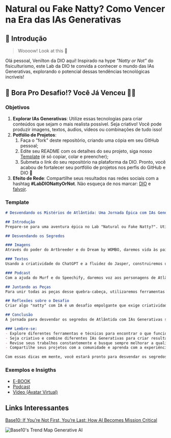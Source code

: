 # Natural ou Fake Natty? Como Vencer na Era das IAs Generativas

## 🚀 Introdução

> Woooow! Look at this 👀

Olá pessoal, Venilton da DIO aqui! Inspirado na hype _"Natty or Not"_ do fisiculturismo, este Lab da DIO te convida a conhecer o mundo das IAs Generativas, explorando o potencial dessas tendências tecnológicas incríveis!

## 🎯 Bora Pro Desafio!? Você Já Venceu 💪🤓

### Objetivos

1. **Explorar IAs Generativas**: Utilize essas tecnologias para criar conteúdos que sejam o mais realista possível. Seja criativo! Você pode produzir imagens, textos, áudios, vídeos ou combinações de tudo isso!
1. **Potfólio de Projetos**:
    1. Faça o "fork" deste repositório, criando uma cópia em seu GitHub pessoal;
    2. Edite seu README com os detalhes do seu projeto, siga nosso [Template](#template) (é só copiar, colar e preencher);
    3. Submeta o link do seu repositório na plataforma da DIO. Pronto, você acabou de fortalecer seu portfólio de projetos nos perfis do GitHub e DIO 🚀
1. **Efeito de Rede**: Compartilhe seus resultados nas redes sociais com a hashtag **#LabDIONattyOrNot**. Não esqueça de nos marcar: [DIO](https://www.linkedin.com/school/dio-makethechange) e [falvojr](https://www.linkedin.com/in/falvojr).

### Template

```markdown
# Desvendando os Mistérios de Atlântida: Uma Jornada Épica com IAs Generativas

## Introdução
Prepare-se para uma aventura épica no Lab "Natural ou Fake Natty?". Utilizando o poder das IAs Generativas, embarcaremos em uma missão para desvendar os segredos da lendária cidade perdida de Atlântida. Criaremos imagens impressionantes, textos envolventes e até mesmo um podcast imersivo para transportar o público para este mundo subaquático fascinante.

## Desvendando os Segredos

### Imagens
Através do poder do Artbreeder e do Dream by WOMBO, daremos vida às paisagens submarinas de Atlântida, com criaturas fantásticas e arquitetura majestosa. Imagine recifes de coral vibrantes, ruínas antigas e templos misteriosos, tudo capturado com detalhes impressionantes.

### Textos
Usando a criatividade do ChatGPT e a fluidez do Jasper, construiremos uma narrativa envolvente sobre a história de Atlântida, seus habitantes e seu trágico destino. Podemos criar desde textos descritivos que transportam o leitor para o local até roteiros para vídeos e podcasts.

### Podcast
Com a ajuda do Murf e do Speechify, daremos voz aos personagens de Atlântida, criando um podcast imersivo que conta a história da cidade perdida. Imagine entrevistas com atlantes, efeitos sonoros realistas e uma trilha sonora épica que transporta o público para esse mundo subaquático.

## Juntando as Peças
Para unir todas as peças desse quebra-cabeça, utilizaremos ferramentas como o Canva e o Adobe Premiere para editar as imagens e vídeos, garantindo um resultado profissional e coeso. A chave para o sucesso estará na combinação criativa das diferentes IAs Generativas e na nossa própria visão artística para dar vida à Atlântida.

## Reflexões sobre o Desafio
Criar algo "natty" com IA é um desafio empolgante que exige criatividade, domínio das ferramentas e atenção aos detalhes. É preciso encontrar o equilíbrio entre as capacidades das IAs Generativas e a nossa própria visão artística para alcançar um resultado que seja realista e ao mesmo tempo original.

## Conclusão
A jornada para desvendar os segredos de Atlântida com IAs Generativas será uma experiência enriquecedora e desafiadora. Através da experimentação, do aprendizado constante e da nossa paixão pela criação, construiremos algo realmente "natty" que impressionará a todos.

### Lembre-se:
- Explore diferentes ferramentas e técnicas para encontrar o que funciona melhor para você.
- Seja criativo e combine diferentes IAs Generativas para criar resultados únicos.
- Revise seus trabalhos constantemente e busque sempre melhorar a qualidade e o realismo.
- Compartilhe seus projetos com a comunidade e aprenda com a experiência de outros criadores.

Com essas dicas em mente, você estará pronto para desvendar os segredos de Atlântida e criar algo realmente "natty" com IAs Generativas!

```

### Exemplos e Insigths

- [E-BOOK](/exemplos/E-BOOK.md)
- [Podcast](/exemplos/PODCAST.md)
- [Vídeo (Avatar Virtual)](/exemplos/VIDEO.md)

## Links Interessantes

[Base10: If You’re Not First, You’re Last: How AI Becomes Mission Critical](https://base10.vc/post/generative-ai-mission-critical/)

![Base10's Trend Map Generative AI](https://github.com/digitalinnovationone/lab-natty-or-not/assets/730492/f4df26e8-f8f7-4419-8252-c69d73ea930c)
